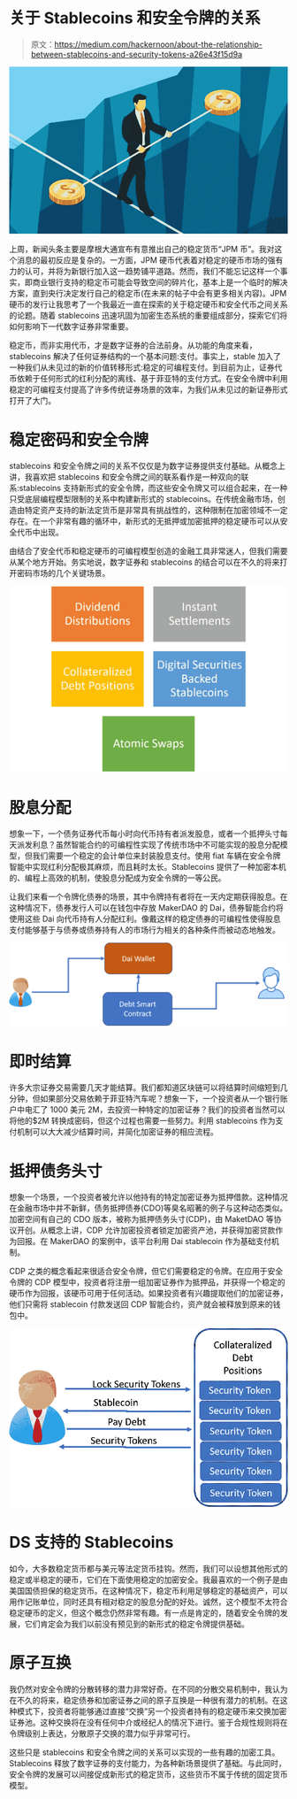 # 关于 Stablecoins 和安全令牌的关系

> 原文：<https://medium.com/hackernoon/about-the-relationship-between-stablecoins-and-security-tokens-a26e43f15d9a>

![](img/f65d1a505ed3d61745bbd611488e06c0.png)

上周，新闻头条主要是摩根大通宣布有意推出自己的稳定货币“JPM 币”。我对这个消息的最初反应是复杂的。一方面，JPM 硬币代表着对稳定的硬币市场的强有力的认可，并将为新银行加入这一趋势铺平道路。然而，我们不能忘记这样一个事实，即商业银行支持的稳定币可能会导致空间的碎片化，基本上是一个临时的解决方案，直到央行决定发行自己的稳定币(在未来的帖子中会有更多相关内容)。JPM 硬币的发行让我思考了一个我最近一直在探索的关于稳定硬币和安全代币之间关系的论题。随着 stablecoins 迅速巩固为加密生态系统的重要组成部分，探索它们将如何影响下一代数字证券非常重要。

稳定币，而非实用代币，才是数字证券的合法前身。从功能的角度来看，stablecoins 解决了任何证券结构的一个基本问题:支付。事实上，stable 加入了一种我们从未见过的新的价值转移形式:稳定的可编程支付。到目前为止，证券代币依赖于任何形式的红利分配的离线、基于菲亚特的支付方式。在安全令牌中利用稳定的可编程支付提高了许多传统证券场景的效率，为我们从未见过的新证券形式打开了大门。

# 稳定密码和安全令牌

stablecoins 和安全令牌之间的关系不仅仅是为数字证券提供支付基础。从概念上讲，我喜欢把 stablecoins 和安全令牌之间的联系看作是一种双向的联系:stablecoins 支持新形式的安全令牌，而这些安全令牌又可以组合起来，在一种只受底层编程模型限制的关系中构建新形式的 stablecoins。在传统金融市场，创造由特定资产支持的新法定货币是非常具有挑战性的，这种限制在加密领域不一定存在。在一个非常有趣的循环中，新形式的无抵押或加密抵押的稳定硬币可以从安全代币中出现。

由结合了安全代币和稳定硬币的可编程模型创造的金融工具非常迷人，但我们需要从某个地方开始。务实地说，数字证券和 stablecoins 的结合可以在不久的将来打开密码市场的几个关键场景。

![](img/387f68d4bf21144a1ef3dc954ee7e141.png)

# 股息分配

想象一下，一个债务证券代币每小时向代币持有者派发股息，或者一个抵押头寸每天派发利息？虽然智能合约的可编程性实现了传统市场中不可能实现的股息分配模型，但我们需要一个稳定的会计单位来封装股息支付。使用 fiat 车辆在安全令牌智能中实现红利分配极其麻烦，而且耗时太长。Stablecoins 提供了一种加密本机的、编程上高效的机制，使股息分配成为安全令牌的一等公民。

让我们来看一个令牌化债券的场景，其中令牌持有者将在一天内定期获得股息。在这种情况下，债券发行人可以在钱包中存放 MakerDAO 的 Dai，债券智能合约将使用这些 Dai 向代币持有人分配红利。像戴这样的稳定债券的可编程性使得股息支付能够基于与债券或债券持有人的市场行为相关的各种条件而被动态地触发。

![](img/bc8f9a1874c89f56311ac331219949c6.png)

# 即时结算

许多大宗证券交易需要几天才能结算。我们都知道区块链可以将结算时间缩短到几分钟，但如果部分交易依赖于菲亚特汽车呢？想象一下，一个投资者从一个银行账户中电汇了 1000 美元 2M，去投资一种特定的加密证券？我们的投资者当然可以将他的$2M 转换成密码，但这个过程也需要一些努力。利用 stablecoins 作为支付机制可以大大减少结算时间，并简化加密证券的相应流程。

# 抵押债务头寸

想象一个场景，一个投资者被允许以他持有的特定加密证券为抵押借款。这种情况在金融市场中并不新鲜，债务抵押债券(CDO)等臭名昭著的例子与这种动态类似。加密空间有自己的 CDO 版本，被称为抵押债务头寸(CDP)，由 MaketDAO 等协议开创。从概念上讲，CDP 允许加密投资者锁定加密资产池，并获得加密贷款作为回报。在 MakerDAO 的案例中，该平台利用 Dai stablecoin 作为基础支付机制。

CDP 之类的概念看起来很适合安全令牌，但它们需要稳定的令牌。在应用于安全令牌的 CDP 模型中，投资者将注册一组加密证券作为抵押品，并获得一个稳定的硬币作为回报，该硬币可用于任何活动。如果投资者有兴趣提取他们的加密证券，他们只需将 stablecoin 付款发送回 CDP 智能合约，资产就会被释放到原来的钱包中。

![](img/863c29aaff8c3cf904b5e3cb6e5c8370.png)

# DS 支持的 Stablecoins

如今，大多数稳定货币都与美元等法定货币挂钩。然而，我们可以设想其他形式的稳定或半稳定的硬币，它们在下面使用稳定的加密安全。我最喜欢的一个例子是由美国国债担保的稳定货币。在这种情况下，稳定币利用足够稳定的基础资产，可以用作记账单位，同时还具有相对稳定的股息分配的好处。诚然，这个模型不太符合稳定硬币的定义，但这个概念仍然非常有趣。有一点是肯定的，随着安全令牌的发展，它们肯定会为我们以前没有预见到的新形式的稳定令牌提供基础。

# 原子互换

我仍然对安全令牌的分散转移的潜力非常好奇。在不同的分散交易机制中，我认为在不久的将来，稳定债券和加密证券之间的原子互换是一种很有潜力的机制。在这种模式下，投资者将能够通过直接“交换”另一个投资者持有的稳定硬币来交换加密证券池。这种交换将在没有任何中介或经纪人的情况下进行。鉴于合规性规则将在令牌级别上表达，分散原子交换的潜力似乎非常可行。

这些只是 stablecoins 和安全令牌之间的关系可以实现的一些有趣的加密工具。Stablecoins 释放了数字证券的支付能力，为各种新场景提供了基础。与此同时，安全令牌的发展可以间接促成新形式的稳定货币，这些货币不属于传统的固定货币模型。